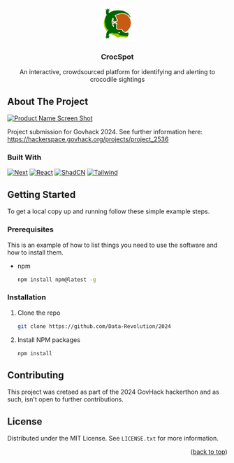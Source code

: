 <a id="readme-top"></a>

<!-- PROJECT LOGO -->
<br />
<div align="center">
  <a href="https://github.com/github_username/repo_name">
    <img src="/public/images/croc-spot-circle.png" alt="Logo" width="80" height="80">
  </a>

<h3 align="center">CrocSpot</h3>

  <p align="center">
    An interactive, crowdsourced platform for identifying and alerting to crocodile sightings
  </p>
</div>

<!-- ABOUT THE PROJECT -->
## About The Project

[![Product Name Screen Shot][product-screenshot]](croc-spot.datarevolution.team)

Project submission for Govhack 2024. See further information here: https://hackerspace.govhack.org/projects/project_2536


### Built With

[![Next][Next.js]][Next-url]
[![React][React.js]][React-url]
[![ShadCN][ShadCN.ui]][ShadCN-url]
[![Tailwind][Tailwind.css]][Tailwind-url]


<!-- GETTING STARTED -->
## Getting Started

To get a local copy up and running follow these simple example steps.

### Prerequisites

This is an example of how to list things you need to use the software and how to install them.
* npm
  ```sh
  npm install npm@latest -g
  ```

### Installation

1. Clone the repo
   ```sh
   git clone https://github.com/Data-Revolution/2024
   ```
2. Install NPM packages
   ```sh
   npm install
   ```

<!-- CONTRIBUTING -->
## Contributing

This project was cretaed as part of the 2024 GovHack hackerthon and as such, isn't open to further contributions.


<!-- LICENSE -->
## License

Distributed under the MIT License. See `LICENSE.txt` for more information.

<p align="right">(<a href="#readme-top">back to top</a>)</p>


<!-- MARKDOWN LINKS & IMAGES -->
<!-- https://www.markdownguide.org/basic-syntax/#reference-style-links -->
[contributors-shield]: https://img.shields.io/github/contributors/github_username/repo_name.svg?style=for-the-badge
[contributors-url]: https://github.com/github_username/repo_name/graphs/contributors
[stars-shield]: https://img.shields.io/github/stars/github_username/repo_name.svg?style=for-the-badge
[stars-url]: https://github.com/github_username/repo_name/stargazers
[issues-shield]: https://img.shields.io/github/issues/github_username/repo_name.svg?style=for-the-badge
[issues-url]: https://github.com/github_username/repo_name/issues
[license-shield]: https://img.shields.io/github/license/github_username/repo_name.svg?style=for-the-badge
[license-url]: https://github.com/github_username/repo_name/blob/master/LICENSE.txt
[linkedin-shield]: https://img.shields.io/badge/-LinkedIn-black.svg?style=for-the-badge&logo=linkedin&colorB=555
[linkedin-url]: https://linkedin.com/in/linkedin_username
[product-screenshot]: /public/images/screenshot.png
[Next.js]: https://img.shields.io/badge/next.js-000000?style=for-the-badge&logo=nextdotjs&logoColor=white
[Next-url]: https://nextjs.org/
[React.js]: https://img.shields.io/badge/React-20232A?style=for-the-badge&logo=react&logoColor=61DAFB
[React-url]: https://reactjs.org/
[ShadCN.ui]: https://img.shields.io/badge/shadcn/ui-000000?style=for-the-badge&logo=shadcn/ui&logoColor=white
[ShadCN-url]: https://ui.shadcn.com
[Tailwind-url]: https://tailwindcss.com
[Tailwind.css]: https://img.shields.io/badge/tailwindcss-0F172A?&logo=tailwindcss
